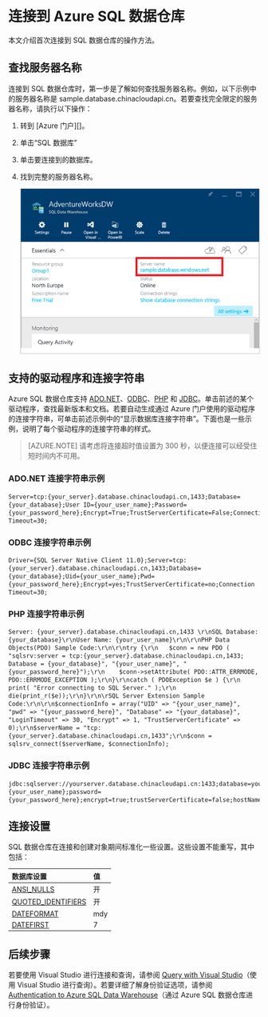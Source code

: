 <properties
   pageTitle="连接到 Azure SQL 数据仓库 | Azure"
   description="如何查找连接到 Azure SQL 数据仓库所需的服务器名称和连接字符串"
   services="sql-data-warehouse"
   documentationCenter="NA"
   authors="sonyam"
   manager="barbkess"
   editor=""/>  


<tags
   ms.service="sql-data-warehouse"
   ms.devlang="NA"
   ms.topic="get-started-article"
   ms.tgt_pltfrm="NA"
   ms.workload="data-services"
   ms.date="08/27/2016"
   wacn.date="10/31/2016"
   ms.author="sonyama;barbkess"/>  


# 连接到 Azure SQL 数据仓库

本文介绍首次连接到 SQL 数据仓库的操作方法。

## 查找服务器名称

连接到 SQL 数据仓库时，第一步是了解如何查找服务器名称。例如，以下示例中的服务器名称是 sample.database.chinacloudapi.cn。若要查找完全限定的服务器名称，请执行以下操作：

1. 转到 [Azure 门户][]。
2. 单击“SQL 数据库”
3. 单击要连接到的数据库。
4. 找到完整的服务器名称。

    ![完整服务器名称][1]  


## 支持的驱动程序和连接字符串

Azure SQL 数据仓库支持 [ADO.NET][]、[ODBC][]、[PHP][] 和 [JDBC][]。单击前述的某个驱动程序，查找最新版本和文档。若要自动生成通过 Azure 门户使用的驱动程序的连接字符串，可单击前述示例中的“显示数据库连接字符串”。下面也是一些示例，说明了每个驱动程序的连接字符串的样式。

> [AZURE.NOTE] 请考虑将连接超时值设置为 300 秒，以便连接可以经受住短时间内不可用。

### ADO.NET 连接字符串示例


    Server=tcp:{your_server}.database.chinacloudapi.cn,1433;Database={your_database};User ID={your_user_name};Password={your_password_here};Encrypt=True;TrustServerCertificate=False;Connection Timeout=30;


### ODBC 连接字符串示例


    Driver={SQL Server Native Client 11.0};Server=tcp:{your_server}.database.chinacloudapi.cn,1433;Database={your_database};Uid={your_user_name};Pwd={your_password_here};Encrypt=yes;TrustServerCertificate=no;Connection Timeout=30;


### PHP 连接字符串示例


    Server: {your_server}.database.chinacloudapi.cn,1433 \r\nSQL Database: {your_database}\r\nUser Name: {your_user_name}\r\n\r\nPHP Data Objects(PDO) Sample Code:\r\n\r\ntry {\r\n   $conn = new PDO ( "sqlsrv:server = tcp:{your_server}.database.chinacloudapi.cn,1433; Database = {your_database}", "{your_user_name}", "{your_password_here}");\r\n    $conn->setAttribute( PDO::ATTR_ERRMODE, PDO::ERRMODE_EXCEPTION );\r\n}\r\ncatch ( PDOException $e ) {\r\n   print( "Error connecting to SQL Server." );\r\n   die(print_r($e));\r\n}\r\n\rSQL Server Extension Sample Code:\r\n\r\n$connectionInfo = array("UID" => "{your_user_name}", "pwd" => "{your_password_here}", "Database" => "{your_database}", "LoginTimeout" => 30, "Encrypt" => 1, "TrustServerCertificate" => 0);\r\n$serverName = "tcp:{your_server}.database.chinacloudapi.cn,1433";\r\n$conn = sqlsrv_connect($serverName, $connectionInfo);


### JDBC 连接字符串示例


    jdbc:sqlserver://yourserver.database.chinacloudapi.cn:1433;database=yourdatabase;user={your_user_name};password={your_password_here};encrypt=true;trustServerCertificate=false;hostNameInCertificate=*.database.chinacloudapi.cn;loginTimeout=30;


## 连接设置

SQL 数据仓库在连接和创建对象期间标准化一些设置。这些设置不能重写，其中包括：

| 数据库设置 | 值 |
| :--------------------- | :--------------------------- |
| [ANSI\_NULLS][] | 开 |
| [QUOTED\_IDENTIFIERS][] | 开 |
| [DATEFORMAT][] | mdy |
| [DATEFIRST][] | 7 |

## 后续步骤

若要使用 Visual Studio 进行连接和查询，请参阅 [Query with Visual Studio][]（使用 Visual Studio 进行查询）。若要详细了解身份验证选项，请参阅 [Authentication to Azure SQL Data Warehouse][]（通过 Azure SQL 数据仓库进行身份验证）。

<!--Articles-->

[Query with Visual Studio]: /documentation/articles/sql-data-warehouse-query-visual-studio/
[Authentication to Azure SQL Data Warehouse]: /documentation/articles/sql-data-warehouse-authentication/

<!--MSDN references-->
[ADO.NET]: https://msdn.microsoft.com/zh-cn/library/e80y5yhx(v=vs.110).aspx
[ODBC]: https://msdn.microsoft.com/zh-cn/library/jj730314.aspx
[PHP]: https://msdn.microsoft.com/zh-cn/library/cc296172.aspx?f=255&MSPPError=-2147217396
[JDBC]: https://msdn.microsoft.com/zh-cn/library/mt484311(v=sql.110).aspx
[ANSI\_NULLS]: https://msdn.microsoft.com/zh-cn/library/ms188048.aspx
[QUOTED\_IDENTIFIERS]: https://msdn.microsoft.com/zh-cn/library/ms174393.aspx
[DATEFORMAT]: https://msdn.microsoft.com/zh-cn/library/ms189491.aspx
[DATEFIRST]: https://msdn.microsoft.com/zh-cn/library/ms181598.aspx

<!--Other-->
[Azure 门户预览]: https://portal.azure.cn

<!--Image references-->

[1]: ./media/sql-data-warehouse-connect-overview/get-server-name.png

<!---HONumber=Mooncake_1024_2016-->